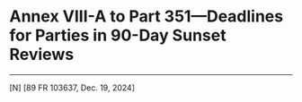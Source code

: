 # Annex VIII-A to Part 351—Deadlines for Parties in 90-Day Sunset Reviews






---

[N] [89 FR 103637, Dec. 19, 2024]




